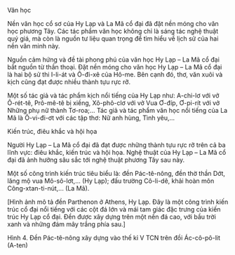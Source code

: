 Văn học

Nền văn học cổ sơ của Hy Lạp và La Mã cổ đại đã đặt nền móng cho văn học phương Tây. Các tác phẩm văn học không chỉ là sáng tác nghệ thuật quý giá, mà còn là nguồn tư liệu quan trọng để tìm hiểu về lịch sử của hai nền văn minh này.

Nguồn cảm hứng và đề tài phong phú của văn học Hy Lạp – La Mã cổ đại bắt nguồn từ thần thoại. Đặt nền móng cho văn học Hy Lạp – La Mã cổ đại là hai bộ sử thi I-li-át và Ô-đi-xê của Hô-me. Bên cạnh đó, thơ, văn xuôi và kịch cũng đạt được nhiều thành tựu rực rỡ.

Một số tác giả và tác phẩm kịch nổi tiếng của Hy Lạp như: A-chi-lơ với vở Ô-rét-tê, Prô-mê-tê bị xiềng, Xô-phô-clơ với vở Vua Ơ-đíp, Ơ-pi-rít với vở Những phụ nữ thành Tơ-roa;... Tác giả và tác phẩm văn học nổi tiếng của La Mã là Ô-vi-đi-ơt với các tập thơ: Nữ anh hùng, Tình yêu,...

Kiến trúc, điêu khắc và hội họa

Người Hy Lạp – La Mã cổ đại đã đạt được những thành tựu rực rỡ trên cả ba lĩnh vực: điêu khắc, kiến trúc và hội họa. Nghệ thuật của Hy Lạp – La Mã cổ đại đã ảnh hưởng sâu sắc tới nghệ thuật phương Tây sau này.

Một số công trình kiến trúc tiêu biểu là: đền Pác-tê-nông, đền thờ thần Dớt, lăng mộ vua Mô-sô-lơt,... (Hy Lạp); đấu trường Cô-li-dê, khải hoàn môn Công-xtan-ti-nút,... (La Mã).

[Hình ảnh mô tả đền Parthenon ở Athens, Hy Lạp. Đây là một công trình kiến trúc cổ đại nổi tiếng với các cột đá lớn và mái tam giác đặc trưng của kiến trúc Hy Lạp cổ đại. Đền được xây dựng trên một nền đá cao, với bầu trời xanh và những đám mây trắng phía sau.]

Hình 4. Đền Pác-tê-nông xây dựng vào thế kỉ V TCN trên đồi Ác-cô-pô-lit (A-ten)